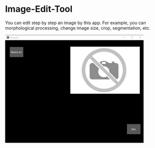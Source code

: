 # Image-Edit-Tool
You can edit step by step an image by this app. For example, you can morphological processing, change image size, crop, segmentation, etc. 

<img src="https://github.com/mehmetolg/Image-Edit-Tool/blob/master/Images/1.jpg" width="450" height="350">
